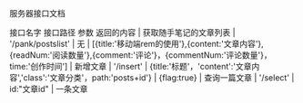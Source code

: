    服务器接口文档

   接口名字                 接口路径          参数        返回的内容
| 获取随手笔记的文章列表 | '/pank/postslist' | 无 | [{title:'移动端rem的使用'},{content:'文章内容'},{readNum:'阅读数量'},{comment:'评论'}，{commentNum:'评论数量'}，time:'创作时间'] 
| 新增文章              | '/insert'         |  {title:'标题'，'content':'文章内容','class':'文章分类'，path:'posts+id'} | {flag:true}
| 查询一篇文章          | '/select'         | id:"文章id"    |   一条文章